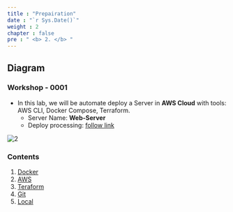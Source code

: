 ```yaml
---
title : "Prepairation"
date : "`r Sys.Date()`"
weight : 2
chapter : false
pre : " <b> 2. </b> "
---
```


## Diagram 
### Workshop - 0001
-   In this lab, we will be automate deploy a Server in **AWS Cloud** with tools: AWS CLI, Docker Compose, Terraform. 
    -  Server Name: **Web-Server** 
    -  Deploy processing: [follow link](3-config/3.1-ec2)

![2](/cicd-ws/images/2/tf-ws-0001.png?featherlight=false&width=90pc)


### Contents

1. [Docker](2.1-docker/)
2. [AWS](2.2-aws/)
3. [Teraform](2.3-terraform/)
4. [Git](2.4-git/)
5. [Local](2.5-local/)
